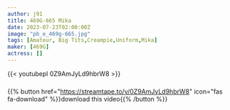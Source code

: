 ```yaml
---
author: j91
title: 469G-665 Mika
date: 2023-07-23T02:00:00Z
image: "pb_e_469g-665.jpg"
tags: [Amateur, Big Tits,Creampie,Uniform,Mika]
maker: [469G]
actress: []
---
```



{{< youtubepl 0Z9AmJyLd9hbrW8 >}}
###

{{% button href="https://streamtape.to/v/0Z9AmJyLd9hbrW8" icon="fas fa-download" %}}download this video{{% /button %}}

